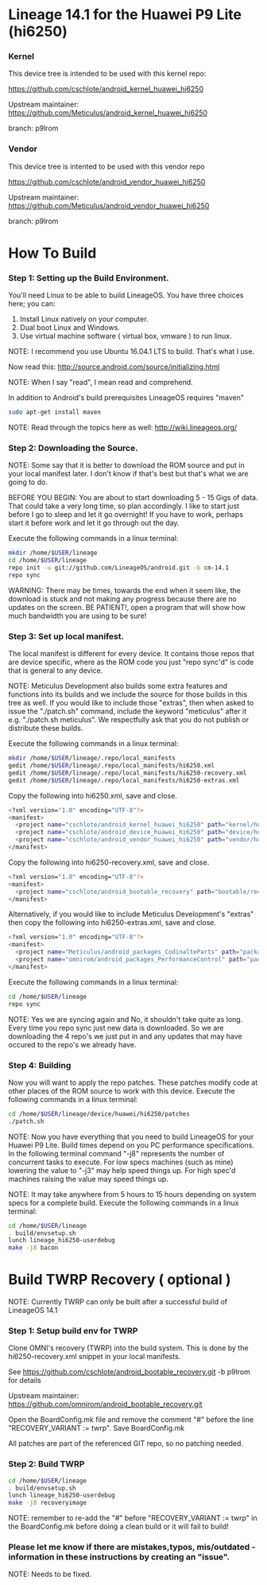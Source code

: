 # Lineage 14.1 for the Huawei P9 Lite (hi6250)

### Kernel
This device tree is intended to be used with this kernel repo:

https://github.com/cschlote/android_kernel_huawei_hi6250

Upstream maintainer:
https://github.com/Meticulus/android_kernel_huawei_hi6250

branch: p9lrom
### Vendor
This device tree is intented to be used with this vendor repo

https://github.com/cschlote/android_vendor_huawei_hi6250

Upstream maintainer:
https://github.com/Meticulus/android_vendor_huawei_hi6250

branch: p9lrom
# How To Build

### Step 1: Setting up the Build Environment.

You'll need Linux to be able to build LineageOS. You have three choices here; you can:

1. Install Linux natively on your computer.
2. Dual boot Linux and Windows.
3. Use virtual machine software ( virtual box, vmware ) to run linux.

NOTE: I recommend you use Ubuntu 16.04.1 LTS to build. That's what I use.

Now read this: http://source.android.com/source/initializing.html

NOTE: When I say "read", I mean read and comprehend.

In addition to Android's build prerequisites LineageOS requires "maven"
```bash
sudo apt-get install maven
```

NOTE: Read through the topics here as well: http://wiki.lineageos.org/
### Step 2: Downloading the Source.

NOTE: Some say that it is better to download the ROM source and put in your local manifest later. I don't know if that's best but that's what we are going to do.

BEFORE YOU BEGIN: You are about to start downloading 5 - 15 Gigs of data. That could take a very long time, so plan accordingly. I like to start just before I go to sleep and let it go overnight! If you have to work, perhaps start it before work and let it go through out the day.

Execute the following commands in a linux terminal:
```bash
mkdir /home/$USER/lineage
cd /home/$USER/lineage
repo init -u git://github.com/LineageOS/android.git -b cm-14.1
repo sync
```
WARNING: There may be times, towards the end when it seem like, the download is stuck and not making any progress because there are no updates on the screen. BE PATIENT!, open a program that will show how much bandwidth you are using to be sure!

### Step 3: Set up local manifest.

The local manifest is different for every device. It contains those repos that are device specific, where as the ROM code you just "repo sync'd" is code that is general to any device.

NOTE: Meticulus Development also builds some extra features and functions into its builds and we include the source for those builds in this tree as well. If you would like to include those "extras", then when asked to issue the "./patch.sh" command, include the keyword "meticulus" after it e.g. "./patch.sh meticulus". We respectfully ask that you do not publish or distribute these builds.

Execute the following commands in a linux terminal:
```bash
mkdir /home/$USER/lineage/.repo/local_manifests
gedit /home/$USER/lineage/.repo/local_manifests/hi6250.xml
gedit /home/$USER/lineage/.repo/local_manifests/hi6250-recovery.xml
gedit /home/$USER/lineage/.repo/local_manifests/hi6250-extras.xml
```
Copy the following into hi6250.xml, save and close.
```bash
<?xml version="1.0" encoding="UTF-8"?>
<manifest>
  <project name="cschlote/android_kernel_huawei_hi6250" path="kernel/huawei/hi6250" remote="github" revision="p9lrom"/>
  <project name="cschlote/android_device_huawei_hi6250" path="device/huawei/hi6250" remote="github" revision="p9lrom"/>
  <project name="cschlote/android_vendor_huawei_hi6250" path="vendor/huawei/hi6250" remote="github" revision="p9lrom"/>
</manifest>

```
Copy the following into hi6250-recovery.xml, save and close.
```bash
<?xml version="1.0" encoding="UTF-8"?>
<manifest>
  <project name="cschlote/android_bootable_recovery" path="bootable/recovery-twrp" remote="github" revision="p9lrom"/>
</manifest>
```

Alternatively, if you would like to include Meticulus Development's "extras" then copy the following into hi6250-extras.xml, save and close.
```bash
<?xml version="1.0" encoding="UTF-8"?>
<manifest>
  <project name="Meticulus/android_packages_CodinalteParts" path="packages/apps/CodinalteParts" remote="github" revision="hi6250"/>
  <project name="omnirom/android_packages_PerformanceControl" path="packages/apps/PerformanceControl" remote="github" revision="android-4.4"/>
</manifest>
```

Execute the following commands in a linux terminal:
```bash
cd /home/$USER/lineage
repo sync
```

NOTE: Yes we are syncing again and No, it shouldn't take quite as long. Every time you repo sync just new data is downloaded. So we are downloading the 4 repo's we just put in and any updates that may have occured to the repo's we already have.

### Step 4: Building

Now you will want to apply the repo patches. These patches modify code at other places of the ROM source to work with this device.
Execute the following commands in a linux terminal:
```bash
cd /home/$USER/lineage/device/huawei/hi6250/patches
./patch.sh
```
NOTE: Now you have everything that you need to build LineageOS for your Huawei P9 Lite. Build times depend on you PC performance specifications. In the following terminal command "-j8" represents the number of concurrent tasks to execute. For low specs machines (such as mine) lowering the value to "-j3" may help speed things up. For high spec'd machines raising the value may speed things up.

NOTE: It may take anywhere from 5 hours to 15 hours depending on system specs for a complete build.
Execute the following commands in a linux terminal:
```bash
cd /home/$USER/lineage
. build/envsetup.sh
lunch lineage_hi6250-userdebug
make -j8 bacon
```

# Build TWRP Recovery ( optional )

NOTE: Currently TWRP can only be built after a successful build of LineageOS 14.1

### Step 1: Setup build env for TWRP
Clone OMNI's recovery (TWRP) into the build system. This is done by the hi6250-recovery.xml snippet in your local manifests.

See https://github.com/cschlote/android_bootable_recovery.git -b p9lrom for details

Upstream maintainer:
https://github.com/omnirom/android_bootable_recovery.git

Open the BoardConfig.mk file and remove the comment "#" before the line "RECOVERY_VARIANT := twrp".
Save BoardConfig.mk

All patches are part of the referenced GIT repo, so no patching needed.

### Step 2: Build TWRP

```bash
cd /home/$USER/lineage
. build/envsetup.sh
lunch lineage_hi6250-userdebug
make -j8 recoveryimage
```

NOTE: remember to re-add the "#" before "RECOVERY_VARIANT := twrp" in the BoardConfig.mk before doing a clean build or it will fail to build!
### Please let me know if there are mistakes,typos, mis/outdated - information in these instructions by creating an "issue".
NOTE: Needs to be fixed.
